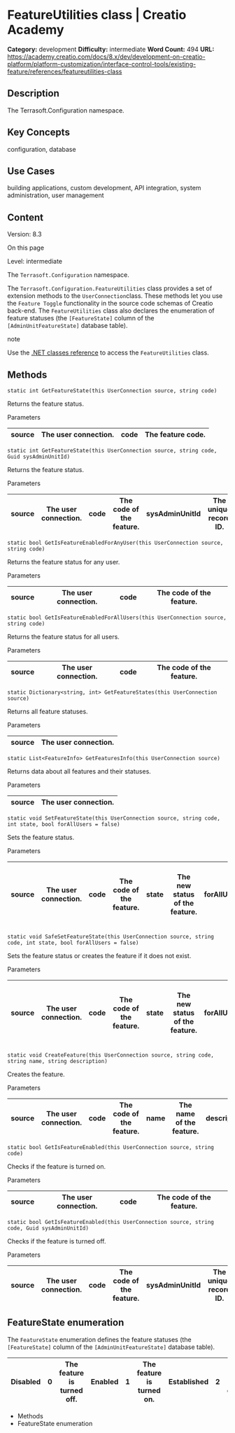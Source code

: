 # FeatureUtilities class | Creatio Academy

**Category:** development **Difficulty:** intermediate **Word Count:** 494
**URL:**
https://academy.creatio.com/docs/8.x/dev/development-on-creatio-platform/platform-customization/interface-control-tools/existing-feature/references/featureutilities-class

## Description

The Terrasoft.Configuration namespace.

## Key Concepts

configuration, database

## Use Cases

building applications, custom development, API integration, system
administration, user management

## Content

Version: 8.3

On this page

Level: intermediate

The `Terrasoft.Configuration` namespace.

The `Terrasoft.Configuration.FeatureUtilities` class provides a set of extension
methods to the `UserConnection`class. These methods let you use the
`Feature Toggle` functionality in the source code schemas of Creatio back-end.
The `FeatureUtilities` class also declares the enumeration of feature statuses
(the `[FeatureState]` column of the `[AdminUnitFeatureState]` database table).

note

Use the
[.NET classes reference](https://academy.creatio.com/api/netcoreapi/8.0.0/api/Terrasoft.Common.FeatureUtilities.html)
to access the `FeatureUtilities` class.

## Methods​

    static int GetFeatureState(this UserConnection source, string code)

Returns the feature status.

Parameters

| source | The user connection. | code | The feature code. |
| ------ | -------------------- | ---- | ----------------- |

    static int GetFeatureState(this UserConnection source, string code, Guid sysAdminUnitId)

Returns the feature status.

Parameters

| source | The user connection. | code | The code of the feature. | sysAdminUnitId | The unique record ID. |
| ------ | -------------------- | ---- | ------------------------ | -------------- | --------------------- |

    static bool GetIsFeatureEnabledForAnyUser(this UserConnection source, string code)

Returns the feature status for any user.

Parameters

| source | The user connection. | code | The code of the feature. |
| ------ | -------------------- | ---- | ------------------------ |

    static bool GetIsFeatureEnabledForAllUsers(this UserConnection source, string code)

Returns the feature status for all users.

Parameters

| source | The user connection. | code | The code of the feature. |
| ------ | -------------------- | ---- | ------------------------ |

    static Dictionary<string, int> GetFeatureStates(this UserConnection source)

Returns all feature statuses.

Parameters

| source | The user connection. |
| ------ | -------------------- |

    static List<FeatureInfo> GetFeaturesInfo(this UserConnection source)

Returns data about all features and their statuses.

Parameters

| source | The user connection. |
| ------ | -------------------- |

    static void SetFeatureState(this UserConnection source, string code, int state, bool forAllUsers = false)

Sets the feature status.

Parameters

| source | The user connection. | code | The code of the feature. | state | The new status of the feature. | forAllUsers | Sets the status of the feature for all users. |
| ------ | -------------------- | ---- | ------------------------ | ----- | ------------------------------ | ----------- | --------------------------------------------- |

    static void SafeSetFeatureState(this UserConnection source, string code, int state, bool forAllUsers = false)

Sets the feature status or creates the feature if it does not exist.

Parameters

| source | The user connection. | code | The code of the feature. | state | The new status of the feature. | forAllUsers | Sets the status of the feature for all users. |
| ------ | -------------------- | ---- | ------------------------ | ----- | ------------------------------ | ----------- | --------------------------------------------- |

    static void CreateFeature(this UserConnection source, string code, string name, string description)

Creates the feature.

Parameters

| source | The user connection. | code | The code of the feature. | name | The name of the feature. | description | The description of the feature. |
| ------ | -------------------- | ---- | ------------------------ | ---- | ------------------------ | ----------- | ------------------------------- |

    static bool GetIsFeatureEnabled(this UserConnection source, string code)

Checks if the feature is turned on.

Parameters

| source | The user connection. | code | The code of the feature. |
| ------ | -------------------- | ---- | ------------------------ |

    static bool GetIsFeatureEnabled(this UserConnection source, string code, Guid sysAdminUnitId)

Checks if the feature is turned off.

Parameters

| source | The user connection. | code | The code of the feature. | sysAdminUnitId | The unique record ID. |
| ------ | -------------------- | ---- | ------------------------ | -------------- | --------------------- |

## FeatureState enumeration​

The `FeatureState` enumeration defines the feature statuses (the
`[FeatureState]` column of the `[AdminUnitFeatureState]` database table).

| Disabled | 0   | The feature is turned off. | Enabled | 1   | The feature is turned on. | Established | 2   | The feature is established. |
| -------- | --- | -------------------------- | ------- | --- | ------------------------- | ----------- | --- | --------------------------- |

- Methods
- FeatureState enumeration
